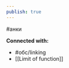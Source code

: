 ```yaml
---
publish: true
---
```

#анки















**Connected with:**
- #обс/linking 
- [[Limit of function]]

